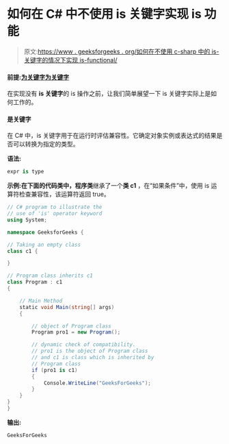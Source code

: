 # 如何在 C# 中不使用 is 关键字实现 is 功能

> 原文:[https://www . geeksforgeeks . org/如何在不使用 c-sharp 中的 is-关键字的情况下实现 is-functional/](https://www.geeksforgeeks.org/how-to-implement-is-functionality-without-using-is-keyword-in-c-sharp/)

#### 前提:[为关键字](https://www.geeksforgeeks.org/c-sharp-is-operator-keyword/)[为关键字](https://www.geeksforgeeks.org/c-sharp-as-operator-keyword/)

在实现没有 **is 关键字**的 is 操作之前，让我们简单展望一下 is 关键字实际上是如何工作的。

#### 是关键字

在 C# 中，is 关键字用于在运行时评估兼容性。它确定对象实例或表达式的结果是否可以转换为指定的类型。

**语法:**

```cs
expr is type

```

**示例:**在下面的代码类**中，程序类**继承了一个**类 c1** ，在“如果条件”中，使用 is 运算符检查兼容性，该运算符返回 true。

```cs
// C# program to illustrate the  
// use of 'is' operator keyword 
using System;

namespace GeeksforGeeks {

// Taking an empty class
class c1 {

} 

// Program class inherits c1
class Program : c1 
{

    // Main Method
    static void Main(string[] args)
    {

        // object of Program class
        Program pro1 = new Program(); 

        // dynamic check of compatibility.
        // pro1 is the object of Program class
        // and c1 is class which is inherited by 
        // Program class
        if (pro1 is c1) 
        {
            Console.WriteLine("GeeksForGeeks");
        }
    }
}
}
```

**输出:**

```cs
GeeksForGeeks

```